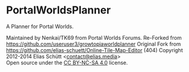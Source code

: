# PortalWorldsPlanner
A Planner for Portal Worlds.

Maintained by Nenkai/TK69 from Portal Worlds Forums.
Re-Forked from https://github.com/useruser3/growtopiaworldplanner
Original Fork from https://github.com/elias-schuett/Online-Tile-Map-Editor (404)
Copyright 2012-2014 Elias Schütt &lt;contact@elias.media&gt;<br>
Open source under the <a href="https://creativecommons.org/licenses/by-nc-sa/4.0/">CC BY-NC-SA 4.0</a> license.
